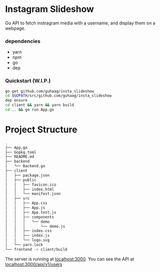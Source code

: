 # Instagram Slideshow
Go API to fetch instragram media with a username, and display them on a webpage. 

### dependencies
- yarn
- npm
- go
- dep

### Quickstart (W.I.P.)
```bash
go get github.com/guhaag/insta_slideshow
cd $GOPATH/src/github.com/guhaag/insta_slideshow
dep ensure
cd client && yarn && yarn build
cd .. && go run App.go
```

# Project Structure
```bash
.
├── App.go
├── Gopkg.toml
├── README.md
├── backend
│   └── Backend.go
├── client
│   ├── package.json
│   ├── public
│   │   ├── favicon.ico
│   │   ├── index.html
│   │   └── manifest.json
│   ├── src
│   │   ├── App.css
│   │   ├── App.js
│   │   ├── App.test.js
│   │   ├── components
│   │   │   └── demo
│   │   │       └── demo.js
│   │   ├── index.css
│   │   ├── index.js
│   │   └── logo.svg
│   └── yarn.lock
└── frontend -> client/build
```

The server is running at [localhost:3000](http://localhost:3000/). You can see the API at [localhost:3000/api/v1/users](http://localhost:3000/api/v1/users)
